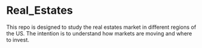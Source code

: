 # Real_Estates
This repo is designed to study the real estates market in different regions of the US. The intention is to understand how markets are moving and where to invest.
